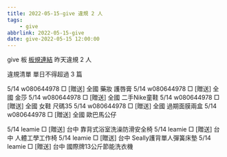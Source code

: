 ```yaml
---
title: 2022-05-15-give 違規 2 人
tags:
    - give
abbrlink: 2022-05-15-give
date: give-2022-05-15 12:00:00
---
```

give 板 [板規連結](https://www.ptt.cc/bbs/give/M.1612495900.A.C32.html)
昨天違規 2 人
<!-- more -->

違規清單
單日不得超過 3 篇

5/14 w080644978 □ [贈送] 全國 藥妝 護唇膏
5/14 w080644978 □ [贈送] 全國 金莎
5/14 w080644978 □ [贈送] 全國 二手Nike童鞋
5/14 w080644978 □ [贈送] 全國 女鞋 尺碼35
5/14 w080644978 □ [贈送] 全國 過期面膜兩盒
5/14 w080644978 □ [贈送] 全國 歐巴馬公仔

5/14 leamie □ [贈送] 台中 靠背式浴室洗澡防滑安全椅
5/14 leamie □ [贈送] 台中 人體工學工作椅
5/14 leamie □ [贈送] 台中 Seally護背單人彈簧床墊
5/14 leamie □ [贈送] 台中 國際牌13公斤節能洗衣機